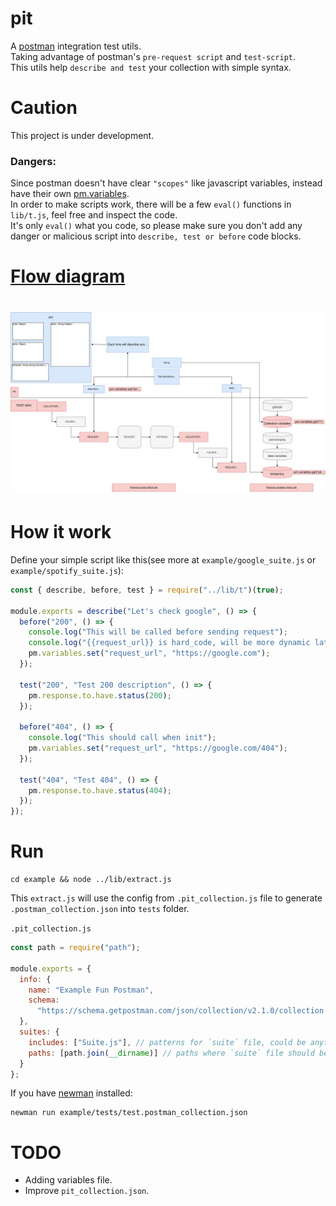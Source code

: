 # pit
A [postman](https://www.getpostman.com) integration test utils.\
Taking advantage of postman's `pre-request script` and `test-script`.\
This utils help `describe and test` your collection with simple syntax.

# Caution
This project is under development.
### Dangers:
Since postman doesn't have clear `"scopes"` like javascript variables, instead have their own [pm.variables](https://learning.getpostman.com/docs/postman/variables-and-environments/variables/).\
In order to make scripts work, there will be a few `eval()` functions in `lib/t.js`, feel free and inspect the code.\
It's only `eval()` what you code, so please make sure you don't add any danger or malicious script into `describe, test or before` code blocks.

# [Flow diagram](https://www.draw.io/?lightbox=1&highlight=0000ff&edit=_blank&layers=1&nav=1&title=pit.svg#Uhttps%3A%2F%2Fdrive.google.com%2Fuc%3Fid%3D1LAMukZHOzEI1DuxBVMTw8yL-L2ArNVDI%26export%3Ddownload)
# ![diagram](https://github.com/luanphandinh/pit/blob/master/flow.svg)

# How it work
Define your simple script like this(see more at `example/google_suite.js` or `example/spotify_suite.js`):

```javascript
const { describe, before, test } = require("../lib/t")(true);

module.exports = describe("Let's check google", () => {
  before("200", () => {
    console.log("This will be called before sending request");
    console.log("{{request_url}} is hard_code, will be more dynamic later");
    pm.variables.set("request_url", "https://google.com");
  });

  test("200", "Test 200 description", () => {
    pm.response.to.have.status(200);
  });

  before("404", () => {
    console.log("This should call when init");
    pm.variables.set("request_url", "https://google.com/404");
  });

  test("404", "Test 404", () => {
    pm.response.to.have.status(404);
  });
});
```

# Run
```
cd example && node ../lib/extract.js
```
This `extract.js` will use the config from `.pit_collection.js` file to generate `.postman_collection.json` into `tests` folder.

`.pit_collection.js`
```javascript
const path = require("path");

module.exports = {
  info: {
    name: "Example Fun Postman",
    schema:
      "https://schema.getpostman.com/json/collection/v2.1.0/collection.json"
  },
  suites: {
    includes: ["Suite.js"], // patterns for `suite` file, could be anything.
    paths: [path.join(__dirname)] // paths where `suite` file should be placed.
  }
};
```

If you have [newman](https://www.npmjs.com/package/newman) installed:
```
newman run example/tests/test.postman_collection.json
```

# TODO
* Adding variables file.
* Improve `pit_collection.json`.

